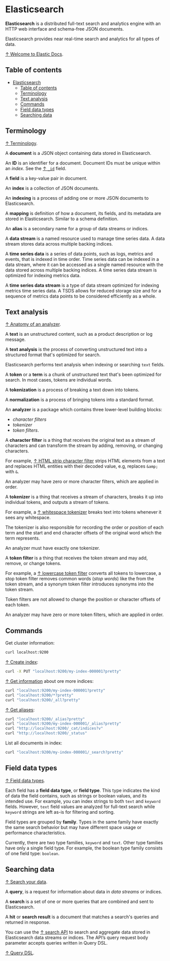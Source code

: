 # Elasticsearch

**Elasticsearch** is a distributed full-text search and analytics engine with an HTTP web interface and schema-free JSON documents.

Elasticsearch provides near real-time search and analytics for all types of data.

[↑ Welcome to Elastic Docs](https://www.elastic.co/guide/index.html).

## Table of contents

- [Elasticsearch](#elasticsearch)
  - [Table of contents](#table-of-contents)
  - [Terminology](#terminology)
  - [Text analysis](#text-analysis)
  - [Commands](#commands)
  - [Field data types](#field-data-types)
  - [Searching data](#searching-data)

## Terminology

[↑ Terminology](https://www.elastic.co/guide/en/elastic-stack-glossary/current/terms.html).

A **document** is a JSON object containing data stored in Elasticsearch.

An **ID** is an identifier for a document. Document IDs must be unique within an *index*. See the [↑ `_id`](https://www.elastic.co/guide/en/elasticsearch/reference/master/mapping-id-field.html) field.

A **field** is a key-value pair in document.

An **index** is a collection of JSON documents.

An **indexing** is a process of adding one or more JSON documents to Elasticsearch.

A **mapping** is definition of how a document, its fields, and its metadata are stored in Elasticsearch. Similar to a schema definition.

An **alias** is a secondary name for a group of data streams or indices.

A **data stream** is a named resource used to manage time series data. A data stream stores data across multiple backing indices.

A **time series data** is a series of data points, such as logs, metrics and events, that is indexed in time order. Time series data can be indexed in a data stream, where it can be accessed as a single named resource with the data stored across multiple backing indices. A time series data stream is optimized for indexing metrics data.

A **time series data stream** is a type of data stream optimized for indexing metrics time series data. A TSDS allows for reduced storage size and for a sequence of metrics data points to be considered efficiently as a whole.

## Text analysis

[↑ Anatomy of an analyzer](https://www.elastic.co/guide/en/elasticsearch/reference/master/analyzer-anatomy.html).

A **text** is an unstructured content, such as a product description or log message.

A **text analysis** is the process of converting unstructured text into a structured format that's optimized for search.

Elasticsearch performs text analysis when indexing or searching `text` fields.

A **token** or a **term** is a chunk of unstructured text that's been optimized for search. In most cases, tokens are individual words.

A **tokenization** is a process of breaking a text down into tokens.

A **normalization** is a process of bringing tokens into a standard format.

An **analyzer** is a package which contains three lower-level building blocks:

- *character filters*
- *tokenizer*
- *token filters*.

A **character filter** is a thing that receives the original text as a stream of characters and can transform the stream by adding, removing, or changing characters.

For example, [↑ HTML strip character filter](https://www.elastic.co/guide/en/elasticsearch/reference/master/analysis-htmlstrip-charfilter.html) strips HTML elements from a text and replaces HTML entities with their decoded value, e.g, replaces `&amp;` with `&`.

An analyzer may have zero or more character filters, which are applied in order.

A **tokenizer** is a thing that receives a stream of characters, breaks it up into individual tokens, and outputs a stream of tokens.

For example, a [↑ whitespace tokenizer](https://www.elastic.co/guide/en/elasticsearch/reference/master/analysis-whitespace-tokenizer.html) breaks text into tokens whenever it sees any whitespace.

The tokenizer is also responsible for recording the order or *position* of each term and the start and end character offsets of the original word which the term represents.

An analyzer must have exactly one tokenizer.

A **token filter** is a thing that receives the token stream and may add, remove, or change tokens.

For example, a [↑ lowercase token filter](https://www.elastic.co/guide/en/elasticsearch/reference/master/analysis-lowercase-tokenfilter.html) converts all tokens to lowercase, a stop token filter removes common words (*stop words*) like the from the token stream, and a synonym token filter introduces synonyms into the token stream.

Token filters are not allowed to change the position or character offsets of each token.

An analyzer may have zero or more token filters, which are applied in order.

## Commands

Get cluster information:

```bash
curl localhost:9200
```

[↑ Create index](https://www.elastic.co/guide/en/elasticsearch/reference/current/indices-create-index.html):

```bash
curl -X PUT "localhost:9200/my-index-000001?pretty"
```

[↑ Get information](https://www.elastic.co/guide/en/elasticsearch/reference/current/indices-get-index.html) about ore more indices:

```bash
curl "localhost:9200/my-index-000001?pretty"
curl "localhost:9200/*?pretty"
curl "localhost:9200/_all?pretty"
```

[↑ Get aliases](https://www.elastic.co/guide/en/elasticsearch/reference/current/aliases.html):

```bash
curl "localhost:9200/_alias?pretty"
curl "localhost:9200/my-index-000001/_alias?pretty"
curl "http://localhost:9200/_cat/indices?v"
curl "http://localhost:9200/_status"
```

List all documents in index:

```bash
curl "localhost:9200/my-index-000001/_search?pretty"
```

## Field data types

[↑ Field data types](https://www.elastic.co/guide/en/elasticsearch/reference/master/mapping-types.html).

Each field has a **field data type**, or **field type**. This type indicates the kind of data the field contains, such as strings or boolean values, and its intended use. For example, you can index strings to both `text` and `keyword` fields. However, `text` field values are analyzed for full-text search while `keyword` strings are left as-is for filtering and sorting.

Field types are grouped by **family**. Types in the same family have exactly the same search behavior but may have different space usage or performance characteristics.

Currently, there are two type families, `keyword` and `text`. Other type families have only a single field type. For example, the boolean type family consists of one field type: `boolean`.

## Searching data

[↑ Search your data](https://www.elastic.co/guide/en/elasticsearch/reference/master/search-your-data.html).

A **query**, is a request for information about data in *data streams* or indices.

A **search** is a set of one or more queries that are combined and sent to Elasticsearch.

A **hit** or **search result** is a document that matches a search's queries and returned in response.

You can use the [↑ search API](https://www.elastic.co/guide/en/elasticsearch/reference/master/search-search.html) to search and aggregate data stored in Elasticsearch data streams or indices. The API’s query request body parameter accepts queries written in Query DSL.

[↑ Query DSL](https://www.elastic.co/guide/en/elasticsearch/reference/8.4/query-dsl.html).
